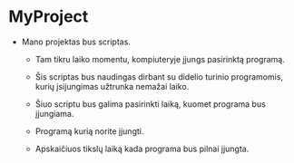 # MyProject
* Mano projektas bus scriptas.
    * Tam tikru laiko momentu,
    kompiuteryje įjungs pasirinktą programą.

    * Šis scriptas bus naudingas dirbant su didelio turinio programomis,
    kurių įsijungimas užtrunka nemažai laiko.

    * Šiuo scriptu bus galima pasirinkti laiką,
    kuomet programa bus įjungiama.

    * Programą kurią norite įjungti.

    * Apskaičiuos tikslų laiką kada programa bus pilnai įjungta.



